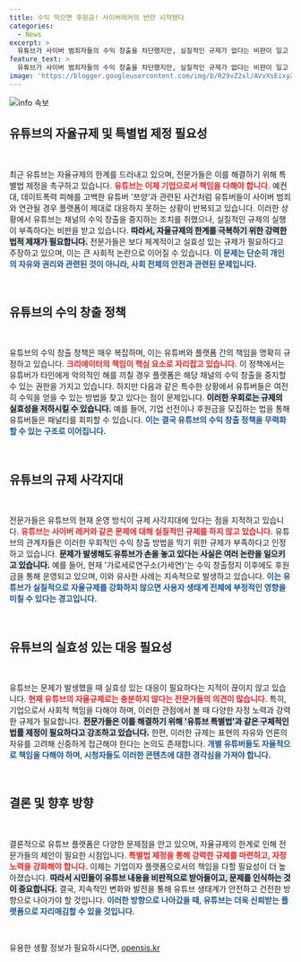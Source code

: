 ```yaml
---
title: 수익 막으면 후원금! 사이버레커의 반란 시작됐다
categories:
  - News
excerpt: >
  유튜브가 사이버 범죄자들의 수익 창출을 차단했지만, 실질적인 규제가 없다는 비판이 일고 있다. 후원금 등 우회 수익이 가능해 자율규제의 사각지대가 존재하며, 전문가들은 특별법 제정과 자정 노력이 필요하다고 강조한다.
feature_text: >
  유튜브가 사이버 범죄자들의 수익 창출을 차단했지만, 실질적인 규제가 없다는 비판이 일고 있다. 후원금 등 우회 수익이 가능해 자율규제의 사각지대가 존재하며, 전문가들은 특별법 제정과 자정 노력이 필요하다고 강조한다.
image: 'https://blogger.googleusercontent.com/img/b/R29vZ2xl/AVvXsEixyZcFfHzMRdzZMjFBmAUKJYCLCGyLL1o632UiGVXcaFdKo_bkvkuCioo0uUKlGfBVcT3P84aROyZIXSBEx3Aw5nCQ3pTgDom1WDC4m8eifvWiAmWEEVb4x6G_l8C0QH225ldMjyaFvpxGEBGNO37VmDTDMHGhJPq73UglMfDca1-0aw/s1600/blogspot.png'
---
```


<p><img src="https://blogger.googleusercontent.com/img/b/R29vZ2xl/AVvXsEixyZcFfHzMRdzZMjFBmAUKJYCLCGyLL1o632UiGVXcaFdKo_bkvkuCioo0uUKlGfBVcT3P84aROyZIXSBEx3Aw5nCQ3pTgDom1WDC4m8eifvWiAmWEEVb4x6G_l8C0QH225ldMjyaFvpxGEBGNO37VmDTDMHGhJPq73UglMfDca1-0aw/s1600/blogspot.png" alt="info 속보" /></p>

<h2 data-ke-size="size26">유튜브의 자율규제 및 특별법 제정 필요성</h2>

<p data-ke-size="size16">&nbsp;</p>

<p>최근 유튜브는 자율규제의 한계를 드러내고 있으며, 전문가들은 이를 해결하기 위해 특별법 제정을 촉구하고 있습니다. <b><span style="color: #ee2323;">유튜브는 이제 기업으로서 책임을 다해야 합니다.</span></b> 예컨대, 데이트폭력 피해를 고백한 유튜버 '쯔양'과 관련된 사건처럼 유튜버들이 사이버 범죄와 연관될 경우 플랫폼이 제대로 대응하지 못하는 상황이 반복되고 있습니다. 이러한 상황에서 유튜브는 채널의 수익 창출을 중지하는 조치를 취했으나, 실질적인 규제의 실행이 부족하다는 비판을 받고 있습니다. <b><span style="background-color: #21538527;">따라서, 자율규제의 한계를 극복하기 위한 강력한 법적 제재가 필요합니다.</span></b> 전문가들은 보다 체계적이고 실효성 있는 규제가 필요하다고 주장하고 있으며, 이는 큰 사회적 논란으로 이어질 수 있습니다. <b><span style="color: #1a5490;">이 문제는 단순히 개인의 자유와 권리와 관련된 것이 아니라, 사회 전체의 안전과 관련된 문제입니다.</span></b> </p>

<p data-ke-size="size16">&nbsp;</p>

<h2 data-ke-size="size26">유튜브의 수익 창출 정책</h2>

<p data-ke-size="size16">&nbsp;</p>

<p>유튜브의 수익 창출 정책은 매우 복잡하며, 이는 유튜버와 플랫폼 간의 책임을 명확히 규정하고 있습니다. <b><span style="color: #ee2323;">크리에이터의 책임이 핵심 요소로 자리잡고 있습니다.</span></b> 이 정책에서는 유튜버가 타인에게 악의적인 해를 끼칠 경우 플랫폼은 해당 채널의 수익 창출을 중지할 수 있는 권한을 가지고 있습니다. 하지만 다음과 같은 특수한 상황에서 유튜버들은 여전히 수익을 얻을 수 있는 방법을 찾고 있다는 점이 문제입니다. <b><span style="background-color: #21538527;">이러한 우회로는 규제의 실효성을 저하시킬 수 있습니다.</span></b> 예를 들어, 기업 선전이나 후원금을 모집하는 법을 통해 유튜버들은 패널티를 회피할 수 있습니다. <b><span style="color: #1a5490;">이는 결국 유튜브의 수익 창출 정책을 무력화할 수 있는 구조로 이어집니다.</span></b></p>

<p data-ke-size="size16">&nbsp;</p>

<h2 data-ke-size="size26">유튜브의 규제 사각지대</h2>

<p data-ke-size="size16">&nbsp;</p>

<p>전문가들은 유튜브의 현재 운영 방식이 규제 사각지대에 있다는 점을 지적하고 있습니다. <b><span style="color: #ee2323;">유튜브는 사이버 레커와 같은 문제에 대해 실질적인 규제를 하지 않고 있습니다.</span></b> 유튜브의 관계자들은 이러한 우회적인 수익 창출 방법을 막기 위한 규제가 부족하다고 인정하고 있습니다. <b><span style="background-color: #21538527;">문제가 발생해도 유튜브가 손을 놓고 있다는 사실은 여러 논란을 일으키고 있습니다.</span></b> 예를 들어, 현재 '가로세로연구소(가세연)'는 수익 창출정지 이후에도 후원금을 통해 운영되고 있으며, 이와 유사한 사례는 지속적으로 발생하고 있습니다. <b><span style="color: #1a5490;">이는 유튜브가 실질적으로 자율규제를 강화하지 않으면 사용자 생태계 전체에 부정적인 영향을 미칠 수 있다는 경고입니다.</span></b></p>

<p data-ke-size="size16">&nbsp;</p>

<h2 data-ke-size="size26">유튜브의 실효성 있는 대응 필요성</h2>

<p data-ke-size="size16">&nbsp;</p>

<p>유튜브는 문제가 발생했을 때 실효성 있는 대응이 필요하다는 지적이 끊이지 않고 있습니다. <b><span style="color: #ee2323;">현재 유튜브의 자율규제로는 충분하지 않다는 전문가들의 의견이 많습니다.</span></b> 특히, 기업으로서 사회적 책임을 다해야 하며, 이러한 관점에서 볼 때 다양한 자정 노력과 강력한 규제가 필요합니다. <b><span style="background-color: #21538527;">전문가들은 이를 해결하기 위해 '유튜브 특별법'과 같은 구체적인 법률 제정이 필요하다고 강조하고 있습니다.</span></b> 한편, 이러한 규제는 표현의 자유와 언론의 자유를 고려해 신중하게 접근해야 한다는 논의도 존재합니다. <b><span style="color: #1a5490;">개별 유튜버들도 자율적으로 책임을 다해야 하며, 시청자들도 이러한 콘텐츠에 대한 경각심을 가져야 합니다.</span></b></p>

<p data-ke-size="size16">&nbsp;</p>

<h2 data-ke-size="size26">결론 및 향후 방향</h2>

<p data-ke-size="size16">&nbsp;</p>

<p>결론적으로 유튜브 플랫폼은 다양한 문제점을 안고 있으며, 자율규제의 한계로 인해 전문가들의 제안이 필요한 시점입니다. <b><span style="color: #ee2323;">특별법 제정을 통해 강력한 규제를 마련하고, 자정 노력을 강화해야 합니다.</span></b> 이제는 기업이자 플랫폼으로서의 책임을 다할 필요성이 더 높아졌습니다. <b><span style="background-color: #21538527;">따라서 시민들이 유튜브 내용을 비판적으로 받아들이고, 문제를 인식하는 것이 중요합니다.</span></b> 결국, 지속적인 변화와 발전을 통해 유튜브 생태계가 안전하고 건전한 방향으로 나아가야 할 것입니다. <b><span style="color: #1a5490;">이러한 방향으로 나아갔을 때, 유튜브는 더욱 신뢰받는 플랫폼으로 자리매김할 수 있을 것입니다.</span></b></p>

<p data-ke-size="size16">&nbsp;</p>
유용한 생활 정보가 필요하시다면, <a href="https://opensis.kr" rel="dofollow">opensis.kr</a>


